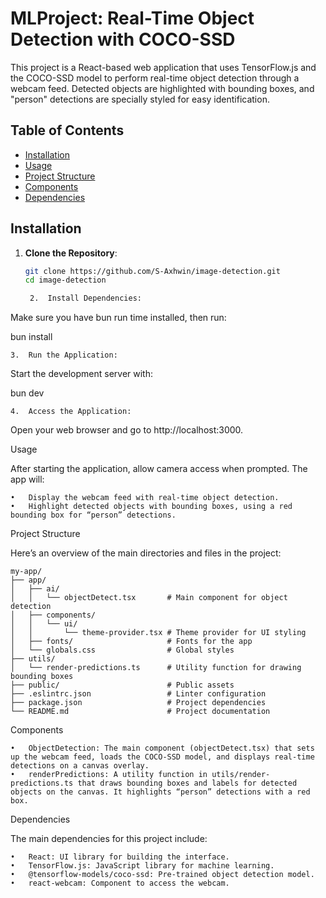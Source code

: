 # MLProject: Real-Time Object Detection with COCO-SSD

This project is a React-based web application that uses TensorFlow.js and the COCO-SSD model to perform real-time object detection through a webcam feed. Detected objects are highlighted with bounding boxes, and "person" detections are specially styled for easy identification.

## Table of Contents
- [Installation](#installation)
- [Usage](#usage)
- [Project Structure](#project-structure)
- [Components](#components)
- [Dependencies](#dependencies)

## Installation

1. **Clone the Repository**:
   ```bash
   git clone https://github.com/S-Axhwin/image-detection.git
   cd image-detection

	2.	Install Dependencies:
Make sure you have bun run time installed, then run:

bun install


	3.	Run the Application:
Start the development server with:

bun dev


	4.	Access the Application:
Open your web browser and go to http://localhost:3000.

Usage

After starting the application, allow camera access when prompted. The app will:

	•	Display the webcam feed with real-time object detection.
	•	Highlight detected objects with bounding boxes, using a red bounding box for “person” detections.

Project Structure

Here’s an overview of the main directories and files in the project:

```
my-app/
├── app/
│   ├── ai/
│   │   └── objectDetect.tsx       # Main component for object detection
│   ├── components/
│   │   └── ui/
│   │       └── theme-provider.tsx # Theme provider for UI styling
│   ├── fonts/                     # Fonts for the app
│   └── globals.css                # Global styles
├── utils/
│   └── render-predictions.ts      # Utility function for drawing bounding boxes
├── public/                        # Public assets
├── .eslintrc.json                 # Linter configuration
├── package.json                   # Project dependencies
└── README.md                      # Project documentation
```

Components

	•	ObjectDetection: The main component (objectDetect.tsx) that sets up the webcam feed, loads the COCO-SSD model, and displays real-time detections on a canvas overlay.
	•	renderPredictions: A utility function in utils/render-predictions.ts that draws bounding boxes and labels for detected objects on the canvas. It highlights “person” detections with a red box.

Dependencies

The main dependencies for this project include:

	•	React: UI library for building the interface.
	•	TensorFlow.js: JavaScript library for machine learning.
	•	@tensorflow-models/coco-ssd: Pre-trained object detection model.
	•	react-webcam: Component to access the webcam.

